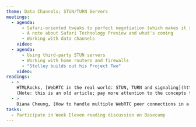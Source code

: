 ```yaml
---
theme: Data Channels; STUN/TURN Servers
meetings:
  - agenda:
      - Safari-oriented tweaks to perfect negotiation (which makes it somewhat less perfect)
      - A note about Safari Technology Preview and what's coming
      - Working with data channels
    video:
  - agenda:
      - Using third-party STUN servers
      - Working with home routers and firewalls
      - "Stolley builds out his Project Two"
    video:
readings:
  - >
    HTMLRocks, [WebRTC in the real world: STUN, TURN and signaling](https://www.html5rocks.com/en/tutorials/webrtc/infrastructure/)
    (Note: this is an old article; pay more attention to the concepts than the source examples)
  - >
    Diana Cheung, [How to handle multiple WebRTC peer connections in a single client](https://medium.com/@meetdianacheung/how-to-handle-multiple-webrtc-peer-connections-in-a-single-client-e316c452aad9)
tasks:
  - Participate in Week Eleven reading discussion on Basecamp
---
```

